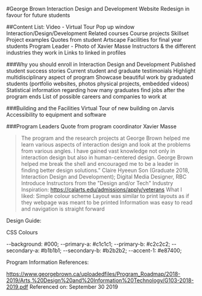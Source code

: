 #George Brown Interaction Design and Development Website Redesign in favour for future students

##Content List:
Video - Virtual Tour
Pop up window
Interaction/Design/Development
Related courses
Course projects
Skillset
Project examples
Quotes from student
Artscape Facilities for final year students
Program Leader - Photo of Xavier Masse
Instructors & the different industries they work in
Links to linked in profiles 

###Why you should enroll in Interaction Design and Development
Published student success stories
Current student and graduate testimonials
Highlight multidisciplinary aspect of program Showcase beautiful work by graduated students (portfolio websites, photos physical projects, embedded videos)
Statistical information regarding how many graduates find jobs after the program ends
List of possible careers and companies to work at

###Building and the Facilities
Virtual Tour of new building on Jarvis
Accessibility to equipment and software

###Program Leaders
Quote from program coordinator Xavier Masse
>The program and the research projects at George Brown helped me learn various aspects of interaction design and look at the problems from various angles. I have gained vast knowledge not only in interaction design but also in human-centered design. George Brown helped me break the shell and encouraged me to be a leader in finding better design solutions.” Claire Hyeeun Son (Graduate 2018, Interaction Design and Development); Digital Media Designer, RBC
Introduce Instructors from the "Design and/or Tech" Industry
Inspiration: https://calarts.edu/admissions/apply/veterans
What I liked:
Simple colour scheme
Layout was similar to print layouts as if they webpage was meant to be printed
Information was easy to read and navigation is straight forward

Design Guide:

CSS Colours

--background: #000;
--primary-a: #c1c1c1;
--primary-b: #c2c2c2;
--secondary-a: #b1b1b1;
--secondary-b: #b2b2b2;
--accent-1: #e87400;

Program Information References: 

https://www.georgebrown.ca/uploadedfiles/Program_Roadmap/2018-2019/Arts,%20Design%20and%20Information%20Technology/G103-2018-2019.pdf
Referenced on: September 30 2019
